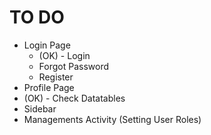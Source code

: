# TO DO

* Login Page
  * (OK) - Login
  * Forgot Password
  * Register
* Profile Page
* (OK) - Check Datatables
* Sidebar
* Managements Activity (Setting User Roles)
